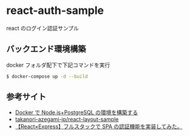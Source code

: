 # react-auth-sample

react のログイン認証サンプル

## バックエンド環境構築

docker フォルダ配下で下記コマンドを実行

```bash
$ docker-compose up -d --build
```

## 参考サイト

- [Docker で Node.js+PostgreSQL の環境を構築する](https://qiita.com/basio/items/6e32d6badd2a002de72c)
- [takanori-azegami-jp/react-layout-sample](https://github.com/takanori-azegami-jp/react-layout-sample)
- [【React×Express】フルスタックで SPA の認証機能を実装してみた。](https://zenn.dev/masatotezuka/articles/9d9f9f9812f239)
